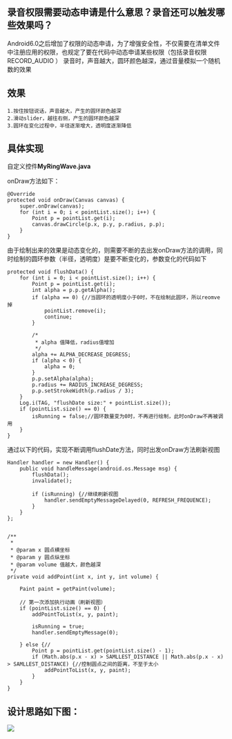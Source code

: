 录音权限需要动态申请是什么意思？录音还可以触发哪些效果吗？
-----------

Android6.0之后增加了权限的动态申请，为了增强安全性，不仅需要在清单文件中注册应用的权限，也规定了要在代码中动态申请某些权限（包括录音权限 RECORD_AUDIO ）
录音时，声音越大，圆环颜色越深，通过音量模拟一个随机数的效果



效果
-----------

	1.按住按钮说话，声音越大，产生的圆环颜色越深
	2.滑动slider，越往右侧，产生的圆环颜色越深
	3.圆环在变化过程中，半径逐渐增大，透明度逐渐降低
	
具体实现
-----------

自定义控件**MyRingWave.java**
	
onDraw方法如下：

	@Override
    protected void onDraw(Canvas canvas) {
        super.onDraw(canvas);
        for (int i = 0; i < pointList.size(); i++) {
            Point p = pointList.get(i);
            canvas.drawCircle(p.x, p.y, p.radius, p.p);
        }
    }  
	
由于绘制出来的效果是动态变化的，则需要不断的去出发onDraw方法的调用，同时绘制的圆环参数（半径，透明度）是要不断变化的，参数变化的代码如下
	
	protected void flushData() {
        for (int i = 0; i < pointList.size(); i++) {
            Point p = pointList.get(i);
            int alpha = p.p.getAlpha();
            if (alpha == 0) {//当圆环的透明度小于0时，不在绘制此圆环，所以reomve掉
                pointList.remove(i);
                continue;
            }

			/*
             * alpha 值降低，radius值增加
			 */
            alpha += ALPHA_DECREASE_DEGRESS;
            if (alpha < 0) {
                alpha = 0;
            }
            p.p.setAlpha(alpha);
            p.radius += RADIUS_INCREASE_DEGRESS;
            p.p.setStrokeWidth(p.radius / 3);
        }
        Log.i(TAG, "flushDate size:" + pointList.size());
        if (pointList.size() == 0) {
            isRunning = false;//圆环数量变为0时，不再进行绘制，此时onDraw不再被调用
        }
    }
	

通过以下的代码，实现不断调用flushDate方法，同时出发onDraw方法刷新视图
	
	Handler handler = new Handler() {
        public void handleMessage(android.os.Message msg) {
            flushData();
            invalidate();

            if (isRunning) {//继续刷新视图
                handler.sendEmptyMessageDelayed(0, REFRESH_FREQUENCE);
            }
        }
    };


	/**
     * 
     * @param x 圆点横坐标
     * @param y 圆点纵坐标
     * @param volume 值越大，颜色越深
     */
	private void addPoint(int x, int y, int volume) {

        Paint paint = getPaint(volume);

        // 第一次添加执行动画（刷新视图）
        if (pointList.size() == 0) {
            addPointToList(x, y, paint);

            isRunning = true;
            handler.sendEmptyMessage(0);

        } else {//
            Point p = pointList.get(pointList.size() - 1);
            if (Math.abs(p.x - x) > SAMLLEST_DISTANCE || Math.abs(p.x - x) > SAMLLEST_DISTANCE) {//控制圆点之间的距离，不至于太小
                addPointToList(x, y, paint);
            }
        }
    }


	
设计思路如下图：
-----------
	
![](http://chuantu.biz/t6/324/1528251137x-1566673231.png)